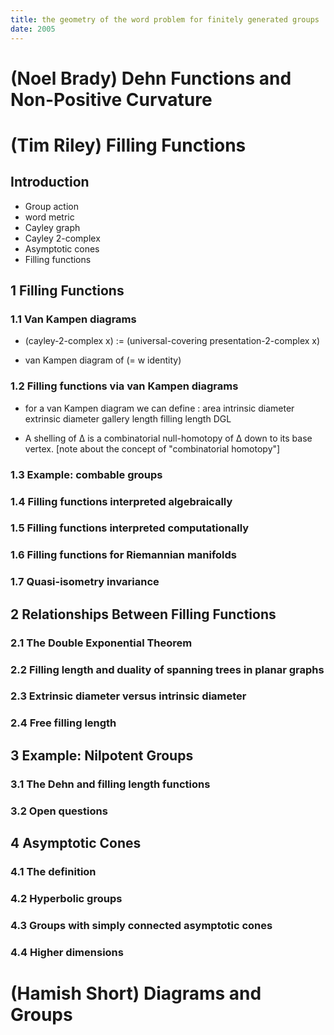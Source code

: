 ```yaml
---
title: the geometry of the word problem for finitely generated groups
date: 2005
---
```


# (Noel Brady) Dehn Functions and Non-Positive Curvature

# (Tim Riley) Filling Functions

## Introduction

- Group action
- word metric
- Cayley graph
- Cayley 2-complex
- Asymptotic cones
- Filling functions

## 1 Filling Functions

### 1.1 Van Kampen diagrams

- (cayley-2-complex x) :=
  (universal-covering presentation-2-complex x)

- van Kampen diagram of (= w identity)

### 1.2 Filling functions via van Kampen diagrams

- for a van Kampen diagram we can define :
  area
  intrinsic diameter
  extrinsic diameter
  gallery length
  filling length
  DGL

- A shelling of ∆
  is a combinatorial null-homotopy of ∆
  down to its base vertex.
  [note about the concept of "combinatorial homotopy"]

### 1.3 Example: combable groups

### 1.4 Filling functions interpreted algebraically

### 1.5 Filling functions interpreted computationally

### 1.6 Filling functions for Riemannian manifolds

### 1.7 Quasi-isometry invariance

## 2 Relationships Between Filling Functions

### 2.1 The Double Exponential Theorem

### 2.2 Filling length and duality of spanning trees in planar graphs

### 2.3 Extrinsic diameter versus intrinsic diameter

### 2.4 Free filling length

## 3 Example: Nilpotent Groups

### 3.1 The Dehn and filling length functions

### 3.2 Open questions

## 4 Asymptotic Cones

### 4.1 The definition

### 4.2 Hyperbolic groups

### 4.3 Groups with simply connected asymptotic cones

### 4.4 Higher dimensions

# (Hamish Short) Diagrams and Groups
